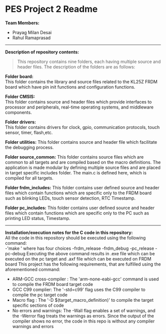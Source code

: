 # PES Project 2 Readme

**Team Members:** 
- Prayag Milan Desai
- Rahul Ramaprasad 


---

**Description of repository contents:**  
>This repository contains nine folders, each having multiple source and header files. The description of the folders are as follows:  

**Folder board:**  
This folder contains the library and source files related to the KL25Z FRDM board which have pin init functions and configuration functions. 

**Folder CMSIS:**  
This folder contains source and header files which provide interfaces to processor and peripherals, real-time operating systems, and middleware components.

**Folder drivers:**  
This folder contains drivers for clock, gpio, communication protocols, touch sensor, timer, flash,etc.

**Folder utilities:** 
This folder contains source and header file which facilitate the debugging process.

**Folder source_common:** 
This folder contains source files which are common to all targets and are compiled based on the macro definitions. The application is made
modular by defining multiple source files and are placed in target specific includes folder. The main.c is defined here, which is compiled 
for all targets.

**Folder frdm_includes:** 
This folder contains user defined source and header files which contain functions which are specific only to the FRDM board such as blinking
LEDs, touch sensor detection, RTC Timestamp.

**Folder pc_includes:** 
This folder contains user defined source and header files which contain functions which are specific only to the PC such as printing
LED status, Timestamp.

---

**Installation/execution notes for the C code in this repository:**  
All the code in this repository should be executed using the following command:  
-'make <target>'
  where <target> has four choices
-frdm_release
-frdm_debug
-pc_release
-pc-debug
Executing the above command results in .exe file which can be executed on the pc target and .axf file which can be executed on FRDM board
This project has the following requirements, that are fulfilled using the aforementioned command:
- ARM-GCC cross-compiler : The 'arm-none-eabi-gcc' command is used to compile the FRDM board target code
- GCC C99 complier: The '-std=c99' flag uses the C99 compiler to complie the pc target code
- Macro flag : The '-D $(target_macro_definition)' to compile the target specific sections of code 
- No errors and warnings: The -Wall flag enables a set of warnings, and the -Werror flag treats the warnings as errors. Since the output of the compiler shows no error, the code in this repo is without any compiler warnings and errors
